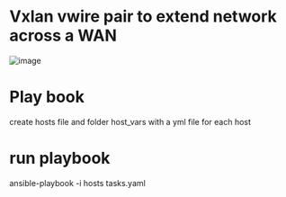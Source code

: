 # Vxlan vwire pair to extend network across a WAN
![image](https://github.com/MikeWissa/NSE8PracticewithAnsible/assets/6186228/9c4af687-ebb5-43d9-a64d-84682e20bff1)

# Play book
create hosts file and folder host_vars with a yml file for each host

# run playbook
ansible-playbook -i hosts tasks.yaml
